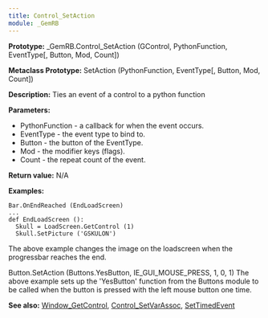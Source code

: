 ```yaml
---
title: Control_SetAction
module: _GemRB
---
```


**Prototype:** _GemRB.Control_SetAction (GControl, PythonFunction, EventType[, Button, Mod, Count])

**Metaclass Prototype:** SetAction (PythonFunction, EventType[, Button, Mod, Count])

**Description:** Ties an event of a control to a python function

**Parameters:** 
  * PythonFunction - a callback for when the event occurs.
  * EventType - the event type to bind to.
  * Button - the button of the EventType.
  * Mod - the modifier keys (flags).
  * Count - the repeat count of the event.

**Return value:** N/A

**Examples:**

    Bar.OnEndReached (EndLoadScreen)
    ...
    def EndLoadScreen ():
      Skull = LoadScreen.GetControl (1)
      Skull.SetPicture ('GSKULON')

The above example changes the image on the loadscreen when the progressbar reaches the end.

  Button.SetAction (Buttons.YesButton, IE_GUI_MOUSE_PRESS, 1, 0, 1)
The above example sets up the 'YesButton' function from the Buttons module to be called when the button is pressed with the left mouse button one time.

**See also:** [Window_GetControl](Window_GetControl.md), [Control_SetVarAssoc](Control_SetVarAssoc.md), [SetTimedEvent](SetTimedEvent.md)
